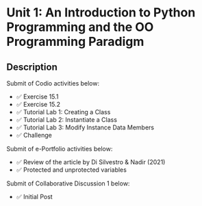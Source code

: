 # Unit 1: An Introduction to Python Programming and the OO Programming Paradigm

## Description

Submit of Codio activities below:
- ✅ Exercise 15.1
- ✅ Exercise 15.2
- ✅ Tutorial Lab 1: Creating a Class
- ✅ Tutorial Lab 2: Instantiate a Class
- ✅ Tutorial Lab 3: Modify Instance Data Members
- ✅ Challenge

Submit of e-Portfolio activities below:
- ✅ Review of the article by Di Silvestro & Nadir (2021)
- ✅ Protected and unprotected variables

Submit of Collaborative Discussion 1 below:
- ✅ Initial Post

